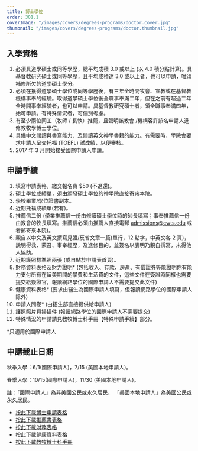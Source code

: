 ```yaml
---
title: 博士學位
order: 301.1
coverImage: "/images/covers/degrees-programs/doctor.cover.jpg"
thumbnail: "/images/covers/degrees-programs/doctor.thumbnail.jpg"
---
```


## 入學資格

1. 必須具道學碩士或同等學歷，總平均成積 3.0 或以上 (以 4.0 積分點計算)。具基督教研究碩士或同等學歷，且平均成積達 3.0 或以上者，也可以申請，唯須補修所欠的道學碩士學分。
2. 必須在獲得道學碩士學位或同等學歷後，有三年全時間牧會、宣教或在基督教機構事奉的經驗。取得道學碩士學位後全職事奉滿二年，但在之前有超過二年全時間事奉經驗者，也可以申請。具基督教研究碩士者，須全職事奉滿四年，始可申請。有特殊情況者，可個別考慮。
3. 有至少兩位同工（牧師 / 長執）推薦，且聲明該教會 /機構容許該名申請人進修教牧學博士學位。
4. 具備中文閱讀與書寫能力、及閱讀英文神學書籍的能力。有需要時，學院會要求申請人呈交托福 (TOEFL) 試成績，以便審核。
5. 2017 年 3 月開始接受國際申請人申請。

## 申請手續

1. 填寫申請表格，繳交報名費 $50 (不退還)。
2. 碩士學位成績單，須由頒發碩士學位的神學院直接寄來本院。
3. 學校畢業/學位證書副本。
4. 近期托福成績單(若有)。
5. 推薦信二份 (學業推薦信一份由修讀碩士學位時的師長填寫；事奉推薦信一份由教會的牧長填寫。推薦信必須由推薦人直接電郵 admissions@cwts.edu 或者郵寄來本院)。
6. 親自以中文及英文撰寫見證/反省文章一篇(單行，12 點字，中英文各 2 頁)，說明得救、蒙召、事奉經歷，及進修目的，並簽名以表明乃親自撰寫，未得他人協助。
7. 近期護照標準照兩張 (或自貼於申請表首頁)。
8. 財務資料表格及財力證明\* (包括收入、存款、房產、有價證券等能證明你有能力支付所有在留美期間的學費和生活費的文件，這些文件在簽證時同樣也需要提交給簽證官，報讀網路學位的國際申請人不需要提交此文件)
9. 健康資料表格\* (要求由醫生為國際申請人填寫，但報讀網路學位的國際申請人除外)
10. 申請人問卷\* (由招生部直接提供給申請人)
11. 護照照片頁掃描件 (報讀網路學位的國際申請人不需要提交)
12. 特殊情況的申請請見教牧博士科手冊【特殊申請手續】部分。

\*只適用於國際申請人

## 申請截止日期

秋季入學：6/1(國際申請人)，7/15 (美國本地申請人)。

春季入學：10/15(國際申請人)，11/30 (美國本地申請人)。

註：「國際申請人」為非美國公民或永久居民， 「美國本地申請人」為美國公民或永久居民。

- [按此下載博士申請表格](/docs/admissions/Application-Form-DMin_111422.pdf)
- [按此下載推薦書表格](/docs/admissions/Recommendation-Form2020Fall-revised.pdf)
- [按此下載財務表格](/docs/admissions/Financial-Information-DMin-updated-07242023.pdf)
- [按此下載健康資料表格](/docs/admissions/Health-History-Form-revised.pdf)
- [按此下載教牧博士科手冊](/docs/admissions/DMin-Handbook-2020-2021-Chinese.pdf)